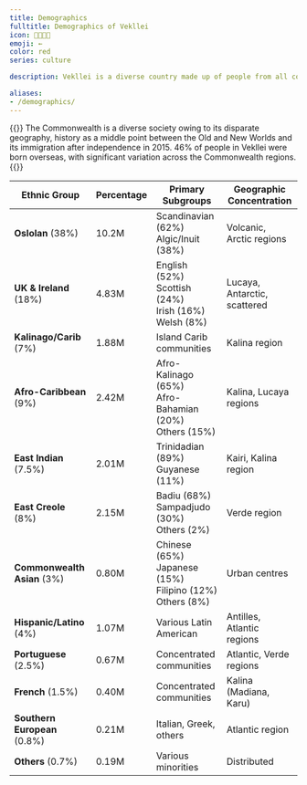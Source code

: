 ```yaml
---
title: Demographics
fulltitle: Demographics of Vekllei
icon: 👨‍👩‍👧‍👦
emoji: ←
color: red
series: culture

description: Vekllei is a diverse country made up of people from all corners of the world.

aliases:
- /demographics/
---
```

{{<note panel>}}
The Commonwealth is a diverse society owing to its disparate geography, history as a middle point between the Old and New Worlds and its immigration after independence in 2015. 46% of people in Vekllei were born overseas, with significant variation across the Commonwealth regions.
{{</note>}}

| **Ethnic Group** | **Percentage** | **Primary Subgroups** | **Geographic Concentration** |
|---|---|---|---|
| **Oslolan** (38%) | 10.2M | Scandinavian (62%)<br>Algic/Inuit (38%) | Volcanic, Arctic regions |
| **UK & Ireland** (18%) | 4.83M | English (52%)<br>Scottish (24%)<br>Irish (16%)<br>Welsh (8%) | Lucaya, Antarctic, scattered |
| **Kalinago/Carib** (7%) | 1.88M | Island Carib communities | Kalina region |
| **Afro-Caribbean** (9%) | 2.42M | Afro-Kalinago (65%)<br>Afro-Bahamian (20%)<br>Others (15%) | Kalina, Lucaya regions |
| **East Indian** (7.5%) | 2.01M | Trinidadian (89%)<br>Guyanese (11%) | Kairi, Kalina region |
| **East Creole** (8%) | 2.15M | Badiu (68%)<br>Sampadjudo (30%)<br>Others (2%) | Verde region |
| **Commonwealth Asian** (3%) | 0.80M | Chinese (65%)<br>Japanese (15%)<br>Filipino (12%)<br>Others (8%) | Urban centres |
| **Hispanic/Latino** (4%) | 1.07M | Various Latin American | Antilles, Atlantic regions |
| **Portuguese** (2.5%) | 0.67M | Concentrated communities | Atlantic, Verde regions |
| **French** (1.5%) | 0.40M | Concentrated communities | Kalina (Madiana, Karu) |
| **Southern European** (0.8%) | 0.21M | Italian, Greek, others | Atlantic region |
| **Others** (0.7%) | 0.19M | Various minorities | Distributed |